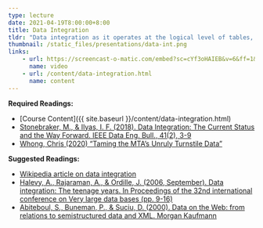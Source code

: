 ```yaml
---
type: lecture
date: 2021-04-19T8:00:00+8:00
title: Data Integration
tldr: "Data integration as it operates at the logical level of tables, and data that feed into user interfaces."
thumbnail: /static_files/presentations/data-int.png
links: 
    - url: https://screencast-o-matic.com/embed?sc=cYf3oHAIEB&v=6&ff=1&title=0&controls=1
      name: video
    - url: /content/data-integration.html
      name: content
---
```

**Required Readings:**
- [Course Content]({{ site.baseurl }}/content/data-integration.html)
- [Stonebraker, M., & Ilyas, I. F. (2018). Data Integration: The Current Status and the Way Forward. IEEE Data Eng. Bull., 41(2), 3-9](https://cs.uwaterloo.ca/~ilyas/papers/StonebrakerIEEE2018.pdf)
- [Whong, Chris (2020) “Taming the MTA’s Unruly Turnstile Data”](https://medium.com/qri-io/taming-the-mtas-unruly-turnstile-data-c945f5f96ba0)

**Suggested Readings:**
- [Wikipedia article on data integration](https://en.wikipedia.org/wiki/Data_integration)
- [Halevy, A., Rajaraman, A., & Ordille, J. (2006, September). Data integration: The teenage years. In Proceedings of the 32nd international conference on Very large data bases (pp. 9-16)](https://www.cin.ufpe.br/~if696/referencias/integracao/_Data_Integration-The_Teenage_Years.pdf)
- [Abiteboul, S., Buneman, P., & Suciu, D. (2000). Data on the Web: from relations to semistructured data and XML. Morgan Kaufmann](https://homepages.dcc.ufmg.br/~laender/material/Data-on-the-Web-Skeleton.pdf)
